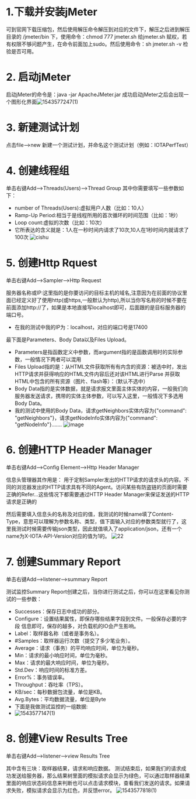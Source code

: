 # 1.下载并安装jMeter
  可到官网下载压缩包，然后使用解压命令解压到对应的文件下，解压之后进到解压目录的 /jmeter/bin 下，使用命令：chmod 777 jmeter.sh 给jmeter.sh 赋权，若有权限不够问题产生，在命令前面加上sudo。然后使用命令：sh jmeter.sh -v 检验是否可用。


# 2. 启动jMeter
  启动jMeter的命令是：java -jar ApacheJMeter.jar
  成功启动jMeter之后会出现一个图形化界面![1543577247(1)](A93718A7C1C14CF5BDD11CCF9451743C)
  
# 3. 新建测试计划
  点击file-->new 新建一个测试计划，并命名这个测试计划（例如：IOTAPerfTest）
  
# 4. 创建线程组
  单击右键Add-->Threads(Users)-->Thread Group
  其中你需要填写一些参数如下：
  * number of Threads(Users):虚拟用户人数（比如：10人）
  * Ramp-Up Period:相当于是线程所用的首次循环的时间范围（比如：1秒）
  * Loop count:虚拟的次数（比如：10次）
  * 它所表达的含义就是：1人在一秒时间内请求了10次,10人在1秒时间内就请求了100次
    ![cishu](8C79FF345847471F9AA46F1F81641427)
  
# 5. 创建Http Rquest
  单击右键Add-->Sampler-->Http Request
  
  服务器名称或IP:这里指的是你要访问的目标主机的域名,注意因为在前面的协议里面已经定义好了使用http(或https,一般默认为http),所以当你写名称的时候不要在前面添加http://了，如果是本地直接写localhost即可，后面跟的是目标服务器的端口号。
  * 在我的测试中我的IP为：localhost，对应的端口号是17400
  
  
  最下面是Parameters、Body Data以及Files Upload。
  * Parameters是指函数定义中参数，而argument指的是函数调用时的实际参数，一般情况下两者可以混用
  * Files Upload指的是：从HTML文件获取所有有内含的资源：被选中时，发出HTTP请求并获得响应的HTML文件内容后还对该HTML进行Parse 并获取HTML中包含的所有资源（图片、flash等）：（默认不选中）
  * Body Data指的是实体数据，就是请求报文里面主体实体的内容，一般我们向服务器发送请求，携带的实体主体参数，可以写入这里，一般情况下多选用Body Data。
  * 我的测试中使用的Body Data，请求getNeighbors实体内容为{"command": "getNeighbors"}，请求getNodeInfo实体内容为{"command": "getNodeInfo"}.......
  ![image](23703BB8A2A74690A03BCB23FF67F2D2)
  
# 6. 创建HTTP Header Manager
  单击右键Add-->Config Element-->Http Header Manager
  
  信息头管理器其作用是： 用于定制Sampler发出的HTTP请求的请求头的内容。不同的浏览器发出的HTTP请求具有不同的Agent。访问某些有防盗链的页面时需要正确的Refer...这些情况下都需要通过HTTP Header Manager来保证发送的HTTP请求是正确的
  
  然后需要填入信息头的名称及对应的值，我测试的时候name填了Content-Type，意思可以理解为参数名称、类型，值下面输入对应的参数类型就行了，这里我测试时候需要传输json类型，因此就值填入了application/json，还有一个name为X-IOTA-API-Version对应的值为1的。
  ![22](B70DE66C148E423F8299EBB1677B485A)
  
# 7. 创建Summary Report 
  单击右键Add-->listener-->summary Report

  测试监控Summary Report创建之后，当你进行测试之后，你可以在这里看见你测试的一些参数：
  * Successes：保存日志中成功的部分。
  * Configure：设置结果属性，即保存哪些结果字段到文件。一般保存必要的字段 信息即可，保存的越多，对负载机的IO会产生影响。
  * Label：取样器名称（或者是事务名）。
  * #Samples：取样器运行次数（提交了多少笔业务）。
  * Average：请求（事务）的平均响应时间，单位为毫秒。
  * Min：请求的最小响应时间，单位为毫秒。
  * Max：请求的最大响应时间，单位为毫秒。
  * Std.Dev：响应时间的标准方差。
  * Error%：事务错误率。
  * Throughput：吞吐率（TPS）。
  * KB/sec：每秒数据包流量，单位是KB。
  * Avg.Bytes：平均数据流量，单位是Byte
  * 下面是我做测试监控的一组数据:
  * ![1543577147(1)](2DF315407B2F4F3182E4074EB58772AC)
  
# 8. 创建View Results Tree
  单击右键Add-->listener-->view Results Tree
  
  其中含有三块：取样器结果，请求和响应数据。
  测试结束后，如果我们的请求成功发送给服务器，那么结果树里面的模拟请求会显示为绿色，可以通过取样器结果里面的响应状态码信息来判断也可以点击请求模块，查看我们发送的请求。如果请求失败，模拟请求会显示为红色，并反馈error。
  ![1543577818(1)](11683683DA4D45BCBDD08AD2EC55512D)